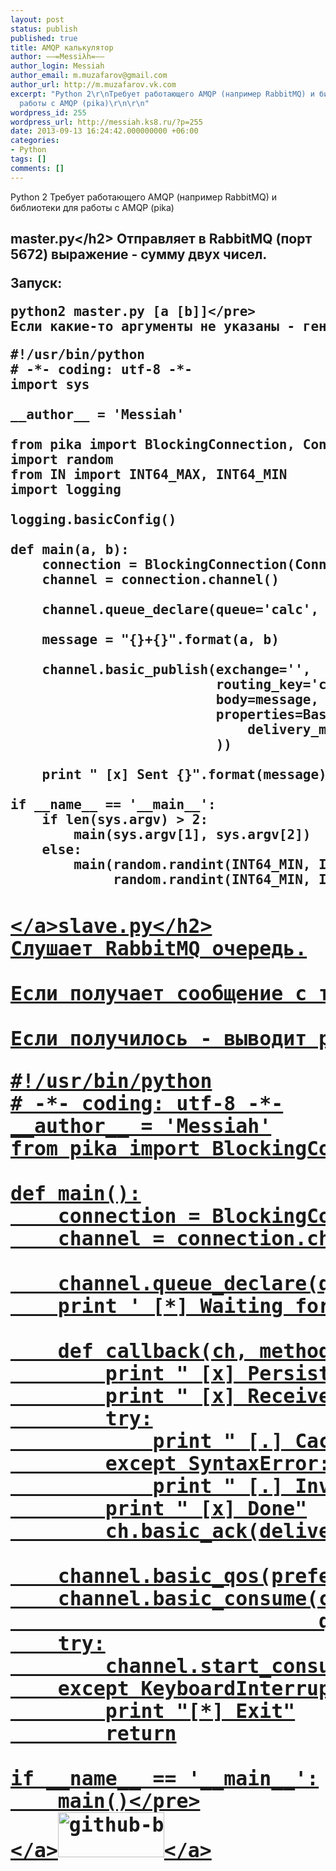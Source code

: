```yaml
---
layout: post
status: publish
published: true
title: AMQP калькулятор
author: ––=Messiλh=––
author_login: Messiah
author_email: m.muzafarov@gmail.com
author_url: http://m.muzafarov.vk.com
excerpt: "Python 2\r\nТребует работающего AMQP (например RabbitMQ) и библиотеки для
  работы с AMQP (pika)\r\n\r\n"
wordpress_id: 255
wordpress_url: http://messiah.ks8.ru/?p=255
date: 2013-09-13 16:24:42.000000000 +06:00
categories:
- Python
tags: []
comments: []
---
```

Python 2
Требует работающего AMQP (например RabbitMQ) и библиотеки для работы с AMQP (pika)

<a id="more"></a><a id="more-255"></a>

<h2>master.py<&#47;h2>
Отправляет в RabbitMQ (порт 5672) выражение - сумму двух чисел.

Запуск:
<pre class="brush: bash; gutter: false">python2 master.py [a [b]]<&#47;pre>
Если какие-то аргументы не указаны - генерируется случайное число от MinINT64 до MaxINT64.
<pre class="brush: python; gutter: true">#!&#47;usr&#47;bin&#47;python
# -*- coding: utf-8 -*-
import sys

__author__ = &#039;Messiah&#039;

from pika import BlockingConnection, ConnectionParameters, BasicProperties
import random
from IN import INT64_MAX, INT64_MIN
import logging

logging.basicConfig()

def main(a, b):
    connection = BlockingConnection(ConnectionParameters(host=&#039;localhost&#039;))
    channel = connection.channel()

    channel.queue_declare(queue=&#039;calc&#039;, durable=True)

    message = "{}+{}".format(a, b)

    channel.basic_publish(exchange=&#039;&#039;,
                          routing_key=&#039;calc&#039;,
                          body=message,
                          properties=BasicProperties(
                              delivery_mode=2,  # make message persistent
                          ))

    print " [x] Sent {}".format(message)

if __name__ == &#039;__main__&#039;:
    if len(sys.argv) > 2:
        main(sys.argv[1], sys.argv[2])
    else:
        main(random.randint(INT64_MIN, INT64_MAX),
             random.randint(INT64_MIN, INT64_MAX))<&#47;pre>
<h2><a href="https:&#47;&#47;github.com&#47;m-muzafarov&#47;ROT&#47;tree&#47;master&#47;Task7#slavepy" name="slavepy"><&#47;a>slave.py<&#47;h2>
Слушает RabbitMQ очередь.

Если получает сообщение с темой 'calc' - пытается его посчитать.

Если получилось - выводит результат.
<pre class="brush: python; gutter: true">#!&#47;usr&#47;bin&#47;python
# -*- coding: utf-8 -*-
__author__ = &#039;Messiah&#039;
from pika import BlockingConnection, ConnectionParameters

def main():
    connection = BlockingConnection(ConnectionParameters(host=&#039;localhost&#039;))
    channel = connection.channel()

    channel.queue_declare(queue=&#039;calc&#039;, durable=True)
    print &#039; [*] Waiting for messages. To exit press CTRL+C&#039;

    def callback(ch, method, properties, body):
        print " [x] Persistence {}".format(properties.delivery_mode == 2)
        print " [x] Received: {}".format(body)
        try:
            print " [.] Caclulated: {} = {}".format(body, eval(body))
        except SyntaxError:
            print " [.] Invalid syntax"
        print " [x] Done"
        ch.basic_ack(delivery_tag=method.delivery_tag)

    channel.basic_qos(prefetch_count=1)
    channel.basic_consume(callback,
                          queue=&#039;calc&#039;)
    try:
        channel.start_consuming()
    except KeyboardInterrupt:
        print "[*] Exit"
        return

if __name__ == &#039;__main__&#039;:
    main()<&#47;pre>
<a href="https:&#47;&#47;github.com&#47;m-muzafarov&#47;ROT&#47;tree&#47;master&#47;Task7"><&#47;a><a href="https:&#47;&#47;github.com&#47;m-muzafarov&#47;ROT&#47;tree&#47;master&#47;Task7"><img class="alignleft size-full wp-image-258" alt="github-button" src="http:&#47;&#47;messiah.ks8.ru&#47;wp-content&#47;uploads&#47;github-button.png" width="170" height="72" &#47;><&#47;a>
